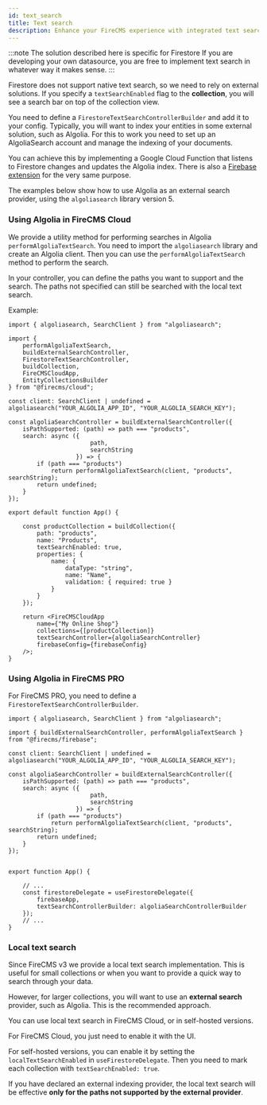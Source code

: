 ```yaml
---
id: text_search
title: Text search
description: Enhance your FireCMS experience with integrated text search capabilities, despite Firestore's lack of native support for this feature. By setting the `textSearchEnabled` flag on your collection, you activate a search bar within the collection view, powered by a `FirestoreTextSearchController`. Integrate with external platforms like Algolia for indexing and provide seamless search functionality through our provided utility method for Algolia searches. Configure your custom FirestoreTextSearchController, link it with your Algolia account, and enable advanced text search across your collections for a more robust and intuitive content management system.
---
```


:::note The solution described here is specific for Firestore
If you are developing your own datasource, you are free to implement text search in
whatever way it makes sense.
:::

Firestore does not support native text search, so we need to rely on external
solutions. If you specify a `textSearchEnabled` flag to the **collection**, you
will see a search bar on top of the collection view.

You need to define a `FirestoreTextSearchControllerBuilder` and add it to your config.
Typically, you will want to index your entities in some external
solution, such as Algolia. For this to work you need to set up an AlgoliaSearch
account and manage the indexing of your documents.

You can achieve this by implementing a Google Cloud Function that listens to
Firestore changes and updates the Algolia index.
There is also a [Firebase extension](https://extensions.dev/extensions/algolia/firestore-algolia-search) 
for the very same purpose.

The examples below show how to use Algolia as an external search provider, using the `algoliasearch` library version 5.


### Using Algolia in FireCMS Cloud

We provide a utility method for performing searches in Algolia `performAlgoliaTextSearch`.
You need to import the `algoliasearch` library and create an Algolia client.
Then you can use the `performAlgoliaTextSearch` method to perform the search.

In your controller, you can define the paths you want to support and the search.
The paths not specified can still be searched with the local text search.

Example:

```tsx
import { algoliasearch, SearchClient } from "algoliasearch";

import {
    performAlgoliaTextSearch,
    buildExternalSearchController,
    FirestoreTextSearchController,
    buildCollection,
    FireCMSCloudApp,
    EntityCollectionsBuilder
} from "@firecms/cloud";

const client: SearchClient | undefined = algoliasearch("YOUR_ALGOLIA_APP_ID", "YOUR_ALGOLIA_SEARCH_KEY");

const algoliaSearchController = buildExternalSearchController({
    isPathSupported: (path) => path === "products",
    search: async ({
                       path,
                       searchString
                   }) => {
        if (path === "products")
            return performAlgoliaTextSearch(client, "products", searchString);
        return undefined;
    }
});

export default function App() {

    const productCollection = buildCollection({
        path: "products",
        name: "Products",
        textSearchEnabled: true,
        properties: {
            name: {
                dataType: "string",
                name: "Name",
                validation: { required: true }
            }
        }
    });

    return <FireCMSCloudApp
        name={"My Online Shop"}
        collections={[productCollection]}
        textSearchController={algoliaSearchController}
        firebaseConfig={firebaseConfig}
    />;
}
```

### Using Algolia in FireCMS PRO

For FireCMS PRO, you need to define a `FirestoreTextSearchControllerBuilder`.

```tsx
import { algoliasearch, SearchClient } from "algoliasearch";

import { buildExternalSearchController, performAlgoliaTextSearch } from "@firecms/firebase";

const client: SearchClient | undefined = algoliasearch("YOUR_ALGOLIA_APP_ID", "YOUR_ALGOLIA_SEARCH_KEY");

const algoliaSearchController = buildExternalSearchController({
    isPathSupported: (path) => path === "products",
    search: async ({
                       path,
                       searchString
                   }) => {
        if (path === "products")
            return performAlgoliaTextSearch(client, "products", searchString);
        return undefined;
    }
});


export function App() {

    // ...
    const firestoreDelegate = useFirestoreDelegate({
        firebaseApp,
        textSearchControllerBuilder: algoliaSearchControllerBuilder
    });
    // ...
}

```


### Local text search

Since FireCMS v3 we provide a local text search implementation. This is useful
for small collections or when you want to provide a quick way to search through
your data.

However, for larger collections, you will want to use an **external search**
provider, such as Algolia. This is the recommended approach.

You can use local text search in FireCMS Cloud, or in self-hosted versions.

For FireCMS Cloud, you just need to enable it with the UI.

For self-hosted versions, you can enable it by setting the `localTextSearchEnabled` in `useFirestoreDelegate`.
Then you need to mark each collection with `textSearchEnabled: true`.

If you have declared an external indexing provider, the local text search will be
effective **only for the paths not supported by the external provider**.

